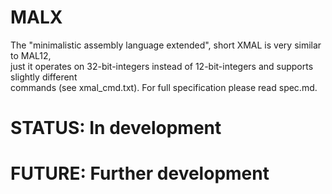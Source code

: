 # MALX
The "minimalistic assembly language extended", short XMAL is very similar to MAL12,  
just it operates on 32-bit-integers instead of 12-bit-integers and supports slightly different  
commands (see xmal_cmd.txt). For full specification please read spec.md.
# STATUS: In development
# FUTURE: Further development
